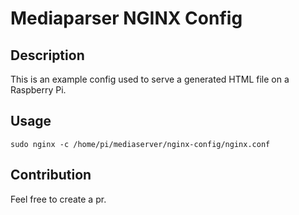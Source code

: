 # Mediaparser NGINX Config
## Description
This is an example config used to serve a generated HTML file on a Raspberry Pi.

## Usage
```shell
sudo nginx -c /home/pi/mediaserver/nginx-config/nginx.conf
```

## Contribution
Feel free to create a pr.
